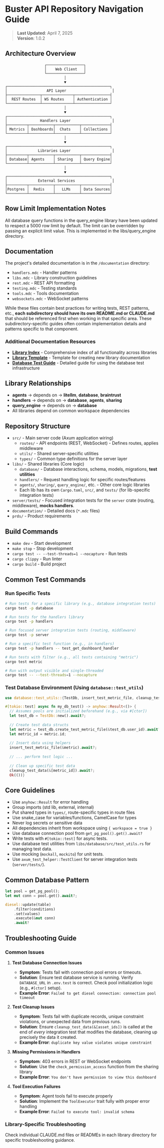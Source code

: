# Buster API Repository Navigation Guide

> **Last Updated**: April 7, 2025  
> **Version**: 1.0.2

## Architecture Overview

```
                  ┌─────────────────┐
                  │    Web Client   │
                  └─────────────────┘
                           │
                           ▼
┌───────────────────────────────────────────────┐
│                  API Layer                     │
├───────────────┬──────────────┬────────────────┤
│  REST Routes  │ WS Routes    │ Authentication │
└───────────────┴──────────────┴────────────────┘
                           │
                           ▼
┌───────────────────────────────────────────────┐
│               Handlers Layer                   │
├─────────┬───────────┬───────────┬─────────────┤
│ Metrics │ Dashboards│  Chats    │ Collections │
└─────────┴───────────┴───────────┴─────────────┘
                           │
                           ▼
┌───────────────────────────────────────────────┐
│              Libraries Layer                   │
├─────────┬───────────┬───────────┬─────────────┤
│ Database│ Agents    │ Sharing   │ Query Engine│
└─────────┴───────────┴───────────┴─────────────┘
                           │
                           ▼
┌───────────────────────────────────────────────┐
│              External Services                 │
├─────────┬───────────┬───────────┬─────────────┤
│Postgres │  Redis    │   LLMs    │ Data Sources│
└─────────┴───────────┴───────────┴─────────────┘
```

## Row Limit Implementation Notes
All database query functions in the query_engine library have been updated to respect a 5000 row limit by default. The limit can be overridden by passing an explicit limit value. This is implemented in the libs/query_engine directory.

## Documentation
The project's detailed documentation is in the `/documentation` directory:
- `handlers.mdc` - Handler patterns
- `libs.mdc` - Library construction guidelines 
- `rest.mdc` - REST API formatting
- `testing.mdc` - Testing standards
- `tools.mdc` - Tools documentation
- `websockets.mdc` - WebSocket patterns

While these files contain best practices for writing tests, REST patterns, etc., **each subdirectory should have its own README.md or CLAUDE.md** that should be referenced first when working in that specific area. These subdirectory-specific guides often contain implementation details and patterns specific to that component.

### Additional Documentation Resources

- [**Library Index**](./CLAUDE-LIBRARY-INDEX.md) - Comprehensive index of all functionality across libraries
- [**Library Template**](./libs/CLAUDE-TEMPLATE.md) - Template for creating new library documentation
- [**Database Test Guide**](./libs/database/tests/CLAUDE.md) - Detailed guide for using the database test infrastructure

## Library Relationships
- **agents** → depends on → **litellm**, **database**, **braintrust**
- **handlers** → depends on → **database**, **agents**, **sharing**
- **query_engine** → depends on → **database** 
- All libraries depend on common workspace dependencies

## Repository Structure
- `src/` - Main server code (Axum application wiring)
  - `routes/` - API endpoints (REST, WebSocket) - Defines routes, applies middleware
  - `utils/` - Shared server-specific utilities
  - `types/` - Common type definitions for the server layer
- `libs/` - Shared libraries (Core logic)
  - `database/` - Database interactions, schema, models, migrations, **test utilities**
  - `handlers/` - Request handling logic for specific routes/features
  - `agents/`, `sharing/`, `query_engine/`, etc. - Other core logic libraries
  - Each lib has its own `Cargo.toml`, `src/`, and `tests/` (for lib-specific integration tests)
- `server/tests/` - Focused integration tests for the `server` crate (routing, middleware), **mocks handlers**.
- `documentation/` - Detailed docs (`*.mdc` files)
- `prds/` - Product requirements

## Build Commands
- `make dev` - Start development
- `make stop` - Stop development
- `cargo test -- --test-threads=1 --nocapture` - Run tests
- `cargo clippy` - Run linter
- `cargo build` - Build project

## Common Test Commands 

### Run Specific Tests
```bash
# Run tests for a specific library (e.g., database integration tests)
cargo test -p database

# Run tests for the handlers library
cargo test -p handlers

# Run focused server integration tests (routing, middleware)
cargo test -p server

# Run a specific test function (e.g., in handlers)
cargo test -p handlers -- test_get_dashboard_handler

# Run tests with filter (e.g., all tests containing "metric")
cargo test metric

# Run with output visible and single-threaded
cargo test -- --test-threads=1 --nocapture
```

### Test Database Environment (Using `database::test_utils`)
```rust
use database::test_utils::{TestDb, insert_test_metric_file, cleanup_test_data};

#[tokio::test] async fn my_db_test() -> anyhow::Result<()> {
  // Assumes pools are initialized beforehand (e.g., via #[ctor])
  let test_db = TestDb::new().await?;
  
  // Create test data structs
  let metric = test_db.create_test_metric_file(&test_db.user_id).await?;
  let metric_id = metric.id;
  
  // Insert data using helpers
  insert_test_metric_file(&metric).await?;
  
  // ... perform test logic ...
  
  // Clean up specific test data
  cleanup_test_data(&[metric_id]).await?;
  Ok(())}
```

## Core Guidelines
- Use `anyhow::Result` for error handling
- Group imports (std lib, external, internal)
- Put shared types in `types/`, route-specific types in route files
- Use snake_case for variables/functions, CamelCase for types
- Never log secrets or sensitive data
- All dependencies inherit from workspace using `{ workspace = true }`
- Use database connection pool from `get_pg_pool().get().await?`
- Write tests with `#[tokio::test]` for async tests.
- Use database test utilities from `libs/database/src/test_utils.rs` for managing test data.
- Use mocking (`mockall`, `mockito`) for unit tests.
- Use `axum_test_helper::TestClient` for server integration tests (`server/tests/`).

## Common Database Pattern
```rust
let pool = get_pg_pool();
let mut conn = pool.get().await?;

diesel::update(table)
    .filter(conditions)
    .set(values)
    .execute(&mut conn)
    .await?
```

## Troubleshooting Guide

### Common Issues

1. **Test Database Connection Issues**
   - **Symptom**: Tests fail with connection pool errors or timeouts.
   - **Solution**: Ensure test database service is running. Verify `DATABASE_URL` in `.env.test` is correct. Check pool initialization logic (e.g., `#[ctor]` setup).
   - **Example Error**: `Failed to get diesel connection: connection pool timeout`

2. **Test Cleanup Issues**
   - **Symptom**: Tests fail with duplicate records, unique constraint violations, or unexpected data from previous runs.
   - **Solution**: Ensure `cleanup_test_data(&[asset_ids])` is called at the end of *every* integration test that modifies the database, cleaning up precisely the data it created.
   - **Example Error**: `duplicate key value violates unique constraint`

3. **Missing Permissions in Handlers**
   - **Symptom**: 403 errors in REST or WebSocket endpoints
   - **Solution**: Use the `check_permission_access` function from the sharing library
   - **Example Error**: `You don't have permission to view this dashboard`

4. **Tool Execution Failures**
   - **Symptom**: Agent tools fail to execute properly
   - **Solution**: Implement the `ToolExecutor` trait fully with proper error handling
   - **Example Error**: `Failed to execute tool: invalid schema`

### Library-Specific Troubleshooting

Check individual CLAUDE.md files or READMEs in each library directory for specific troubleshooting guidance.